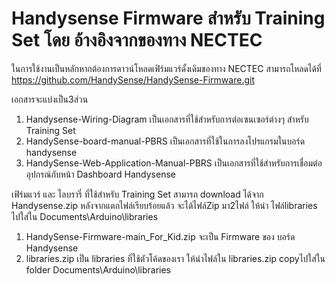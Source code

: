 # Handysense Firmware สำหรับ Training Set โดย อ้างอิงจากของทาง NECTEC 
ในการใช้งานเป็นหลักหากต้องการดาวน์โหลดเฟิร์มแวร์ดั้งเดิมของทาง NECTEC สามารถโหลดได้ที่ https://github.com/HandySense/HandySense-Firmware.git

เอกสารจะแบ่งเป็น3ส่วน

1. Handysense-Wiring-Diagram เป็นเอกสารที่ใช้สำหรับการต่อเซนเซอร์ต่างๆ สำหรับ Training Set
2. HandySense-board-manual-PBRS  เป็นเอกสารที่ใช้ในการลงโปรแกรมในบอร์ด handysense
3. HandySense-Web-Application-Manual-PBRS  เป็นเอกสารที่ใช้สำหรับการเชื่อมต่ออุปกรณ์กับหน้า Dashboard Handysense

เฟิร์มแวร์ และ ไลบรารี่ ที่ใช้สำหรับ Training Set สามารถ download ได้จาก Handysense.zip
หลังจากแตกไฟล์เรียบร้อยแล้ว จะได้ไฟล์Zip มา2ไฟล์   ให้นำ ไฟล์libraries ไปใส่ใน Documents\Arduino\libraries

1. HandySense-Firmware-main_For_Kid.zip จะเป็น Firmware ของ บอร์ด Handysense
2. libraries.zip เป็น libraries ที่ใช้ตัวโค้ดของเรา ให้นำไฟล์ใน libraries.zip copyไปใส่ใน folder  Documents\Arduino\libraries



